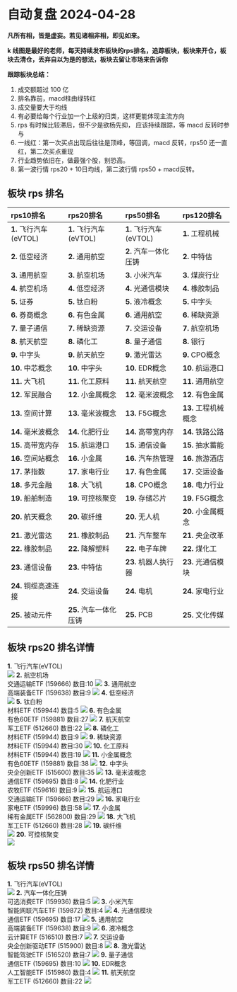 # 自动复盘 2024-04-28

**凡所有相，皆是虚妄。若见诸相非相，即见如来。**

**k 线图是最好的老师，每天持续发布板块的rps排名，追踪板块，板块来开仓，板块去清仓，丢弃自以为是的想法，板块去留让市场来告诉你**
        
**跟踪板块总结：**
1. 成交额超过 100 亿
2. 排名靠前，macd柱由绿转红
3. 成交量要大于均线
4. 有必要给每个行业加一个上级的归类，这样更能体现主流方向
5. rps 有时候比较滞后，但不少是欲杨先抑， 应该持续跟踪，等 macd 反转时参与
6. 一线红：第一次买点出现后往往是顶峰，等回调，macd 反转，rps50 还一直红，第二次买点重现
7. 行业趋势依旧在，做最强个股，别恐高。
8. 第一波行情 rps20 + 10日均线，第二波行情 rps50 + macd反转。
        
## 板块 rps 排名
| rps10排名              | rps20排名              | rps50排名              | rps120排名           |
|:-----------------------|:-----------------------|:-----------------------|:---------------------|
| **1.** 飞行汽车(eVTOL) | **1.** 飞行汽车(eVTOL) | **1.** 飞行汽车(eVTOL) | **1.** 工程机械      |
| **2.** 低空经济        | **2.** 通用航空        | **2.** 汽车一体化压铸  | **2.** 中特估        |
| **3.** 通用航空        | **3.** 航空机场        | **3.** 小米汽车        | **3.** 煤炭行业      |
| **4.** 航空机场        | **4.** 低空经济        | **4.** 光通信模块      | **4.** 橡胶制品      |
| **5.** 证券            | **5.** 钛白粉          | **5.** 液冷概念        | **5.** 中字头        |
| **6.** 券商概念        | **6.** 有色金属        | **6.** 通用航空        | **6.** 稀缺资源      |
| **7.** 量子通信        | **7.** 稀缺资源        | **7.** 交运设备        | **7.** 航空机场      |
| **8.** 航天航空        | **8.** 磷化工          | **8.** 量子通信        | **8.** 银行          |
| **9.** 中字头          | **9.** 航天航空        | **9.** 激光雷达        | **9.** CPO概念       |
| **10.** 中芯概念       | **10.** 中字头         | **10.** EDR概念        | **10.** 航运港口     |
| **11.** 大飞机         | **11.** 化工原料       | **11.** 航天航空       | **11.** 通用航空     |
| **12.** 军民融合       | **12.** 小金属概念     | **12.** 毫米波概念     | **12.** 有色金属     |
| **13.** 空间计算       | **13.** 毫米波概念     | **13.** F5G概念        | **13.** 工程机械概念 |
| **14.** 毫米波概念     | **14.** 化肥行业       | **14.** 高带宽内存     | **14.** 铁路公路     |
| **15.** 高带宽内存     | **15.** 航运港口       | **15.** 通信设备       | **15.** 抽水蓄能     |
| **16.** 空间站概念     | **16.** 小金属         | **16.** 汽车热管理     | **16.** 旅游酒店     |
| **17.** 茅指数         | **17.** 家电行业       | **17.** 有色金属       | **17.** 交运设备     |
| **18.** 多元金融       | **18.** 大飞机         | **18.** CPO概念        | **18.** 电力行业     |
| **19.** 船舶制造       | **19.** 可控核聚变     | **19.** 存储芯片       | **19.** F5G概念      |
| **20.** 航天概念       | **20.** 碳纤维         | **20.** 无人机         | **20.** 小金属概念   |
| **21.** 激光雷达       | **21.** 橡胶制品       | **21.** 汽车整车       | **21.** 央企改革     |
| **22.** 橡胶制品       | **22.** 降解塑料       | **22.** 电子车牌       | **22.** 煤化工       |
| **23.** 通信设备       | **23.** 中特估         | **23.** 机器人执行器   | **23.** 光通信模块   |
| **24.** 铜缆高速连接   | **24.** 交运设备       | **24.** 电机           | **24.** 家电行业     |
| **25.** 被动元件       | **25.** 汽车一体化压铸 | **25.** PCB            | **25.** 文化传媒     |
## 板块 rps20 排名详情
**1.** 飞行汽车(eVTOL)<br/>
 ![](https://sykent-blog-image.oss-cn-beijing.aliyuncs.com/quant/image/2024/4/1714291346918-tmp.jpg)
**2.** 航空机场<br/>交通运输ETF (159666) 数目:10
 ![](https://sykent-blog-image.oss-cn-beijing.aliyuncs.com/quant/image/2024/4/1714291348656-tmp.jpg)
**3.** 通用航空<br/>高端装备ETF (159638) 数目:9
 ![](https://sykent-blog-image.oss-cn-beijing.aliyuncs.com/quant/image/2024/4/1714291349830-tmp.jpg)
**4.** 低空经济<br/>
 ![](https://sykent-blog-image.oss-cn-beijing.aliyuncs.com/quant/image/2024/4/1714291350418-tmp.jpg)
**5.** 钛白粉<br/>材料ETF (159944) 数目:5
 ![](https://sykent-blog-image.oss-cn-beijing.aliyuncs.com/quant/image/2024/4/1714291351570-tmp.jpg)
**6.** 有色金属<br/>有色60ETF (159881) 数目:27
 ![](https://sykent-blog-image.oss-cn-beijing.aliyuncs.com/quant/image/2024/4/1714291352875-tmp.jpg)
**7.** 航天航空<br/>军工ETF (512660) 数目:22
 ![](https://sykent-blog-image.oss-cn-beijing.aliyuncs.com/quant/image/2024/4/1714291354099-tmp.jpg)
**8.** 磷化工<br/>材料ETF (159944) 数目:9
 ![](https://sykent-blog-image.oss-cn-beijing.aliyuncs.com/quant/image/2024/4/1714291355332-tmp.jpg)
**9.** 稀缺资源<br/>材料ETF (159944) 数目:30
 ![](https://sykent-blog-image.oss-cn-beijing.aliyuncs.com/quant/image/2024/4/1714291356558-tmp.jpg)
**10.** 化工原料<br/>材料ETF (159944) 数目:19
 ![](https://sykent-blog-image.oss-cn-beijing.aliyuncs.com/quant/image/2024/4/1714291357669-tmp.jpg)
**11.** 小金属概念<br/>有色60ETF (159881) 数目:38
 ![](https://sykent-blog-image.oss-cn-beijing.aliyuncs.com/quant/image/2024/4/1714291358976-tmp.jpg)
**12.** 中字头<br/>央企创新ETF (515600) 数目:35
 ![](https://sykent-blog-image.oss-cn-beijing.aliyuncs.com/quant/image/2024/4/1714291360140-tmp.jpg)
**13.** 毫米波概念<br/>通信ETF (159695) 数目:8
 ![](https://sykent-blog-image.oss-cn-beijing.aliyuncs.com/quant/image/2024/4/1714291361362-tmp.jpg)
**14.** 化肥行业<br/>农牧ETF (159616) 数目:9
 ![](https://sykent-blog-image.oss-cn-beijing.aliyuncs.com/quant/image/2024/4/1714291362575-tmp.jpg)
**15.** 航运港口<br/>交通运输ETF (159666) 数目:29
 ![](https://sykent-blog-image.oss-cn-beijing.aliyuncs.com/quant/image/2024/4/1714291363878-tmp.jpg)
**16.** 家电行业<br/>家电ETF (159996) 数目:58
 ![](https://sykent-blog-image.oss-cn-beijing.aliyuncs.com/quant/image/2024/4/1714291365122-tmp.jpg)
**17.** 小金属<br/>稀有金属ETF (562800) 数目:29
 ![](https://sykent-blog-image.oss-cn-beijing.aliyuncs.com/quant/image/2024/4/1714291366304-tmp.jpg)
**18.** 大飞机<br/>军工ETF (512660) 数目:28
 ![](https://sykent-blog-image.oss-cn-beijing.aliyuncs.com/quant/image/2024/4/1714291367551-tmp.jpg)
**19.** 碳纤维<br/>
 ![](https://sykent-blog-image.oss-cn-beijing.aliyuncs.com/quant/image/2024/4/1714291368103-tmp.jpg)
**20.** 可控核聚变<br/>
 ![](https://sykent-blog-image.oss-cn-beijing.aliyuncs.com/quant/image/2024/4/1714291368629-tmp.jpg)

## 板块 rps50 排名详情
**1.** 飞行汽车(eVTOL)<br/>
 ![](https://sykent-blog-image.oss-cn-beijing.aliyuncs.com/quant/image/2024/4/1714291369261-tmp.jpg)
**2.** 汽车一体化压铸<br/>可选消费ETF (159936) 数目:5
 ![](https://sykent-blog-image.oss-cn-beijing.aliyuncs.com/quant/image/2024/4/1714291370380-tmp.jpg)
**3.** 小米汽车<br/>智能网联汽车ETF (159872) 数目:4
 ![](https://sykent-blog-image.oss-cn-beijing.aliyuncs.com/quant/image/2024/4/1714291371083-tmp.jpg)
**4.** 光通信模块<br/>通信ETF (159695) 数目:17
 ![](https://sykent-blog-image.oss-cn-beijing.aliyuncs.com/quant/image/2024/4/1714291372350-tmp.jpg)
**5.** 通用航空<br/>高端装备ETF (159638) 数目:9
 ![](https://sykent-blog-image.oss-cn-beijing.aliyuncs.com/quant/image/2024/4/1714291373427-tmp.jpg)
**6.** 液冷概念<br/>云计算ETF (516510) 数目:7
 ![](https://sykent-blog-image.oss-cn-beijing.aliyuncs.com/quant/image/2024/4/1714291374599-tmp.jpg)
**7.** 交运设备<br/>央企创新驱动ETF (515900) 数目:8
 ![](https://sykent-blog-image.oss-cn-beijing.aliyuncs.com/quant/image/2024/4/1714291375871-tmp.jpg)
**8.** 激光雷达<br/>智能驾驶ETF (516520) 数目:7
 ![](https://sykent-blog-image.oss-cn-beijing.aliyuncs.com/quant/image/2024/4/1714291377150-tmp.jpg)
**9.** 量子通信<br/>通信ETF (159695) 数目:10
 ![](https://sykent-blog-image.oss-cn-beijing.aliyuncs.com/quant/image/2024/4/1714291378365-tmp.jpg)
**10.** EDR概念<br/>人工智能ETF (515980) 数目:4
 ![](https://sykent-blog-image.oss-cn-beijing.aliyuncs.com/quant/image/2024/4/1714291379573-tmp.jpg)
**11.** 航天航空<br/>军工ETF (512660) 数目:22
 ![](https://sykent-blog-image.oss-cn-beijing.aliyuncs.com/quant/image/2024/4/1714291380756-tmp.jpg)
